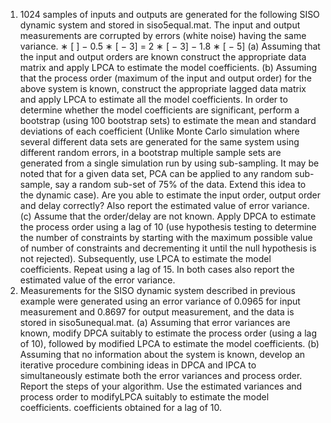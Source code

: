 1. 1024 samples of inputs and outputs are generated for the following SISO
dynamic system and stored in siso5equal.mat. The input and output
measurements are corrupted by errors (white noise) having the same
variance.
∗ [
] − 0.5 ∗ [ − 3] = 2 ∗ [ − 3] − 1.8 ∗ [ − 5]
(a) Assuming that the input and output orders are known construct the
appropriate data matrix and apply LPCA to estimate the model coefficients.
(b) Assuming that the process order (maximum of the input and output order)
for the above system is known, construct the appropriate lagged data matrix
and apply LPCA to estimate all the model coefficients. In order to determine
whether the model coefficients are significant, perform a bootstrap (using
100 bootstrap sets) to estimate the mean and standard deviations of each
coefficient (Unlike Monte Carlo simulation where several different data sets
are generated for the same system using different random errors, in a
bootstrap multiple sample sets are generated from a single simulation run
by using sub-sampling. It may be noted that for a given data set, PCA can
be applied to any random sub-sample, say a random sub-set of 75% of the
data. Extend this idea to the dynamic case). Are you able to estimate the
input order, output order and delay correctly? Also report the estimated
value of error variance.
(c) Assume that the order/delay are not known. Apply DPCA to estimate the
process order using a lag of 10 (use hypothesis testing to determine the
number of constraints by starting with the maximum possible value of
number of constraints and decrementing it until the null hypothesis is not
rejected). Subsequently, use LPCA to estimate the model coefficients.
Repeat using a lag of 15. In both cases also report the estimated value of
the error variance.
2. Measurements for the SISO dynamic system described in previous
example were generated using an error variance of 0.0965 for input
measurement and 0.8697 for output measurement, and the data is stored
in siso5unequal.mat.
(a) Assuming that error variances are known, modify DPCA suitably to
estimate the process order (using a lag of 10), followed by modified LPCA
to estimate the model coefficients.
(b) Assuming that no information about the system is known, develop an
iterative procedure combining ideas in DPCA and IPCA to simultaneously
estimate both the error variances and process order. Report the steps of
your algorithm. Use the estimated variances and process order to modifyLPCA suitably to estimate the model coefficients.
coefficients obtained for a lag of 10.
